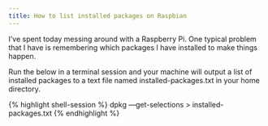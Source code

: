 ```yaml
---
title: How to list installed packages on Raspbian
---
```


I’ve spent today messing around with a Raspberry Pi. One typical problem that I have is remembering which packages I have installed to make things happen. 

Run the below in a terminal session and your machine will output a list of installed packages to a text file named installed-packages.txt in your home directory.

{% highlight shell-session %}
dpkg —get-selections > installed-packages.txt
{% endhighlight %}